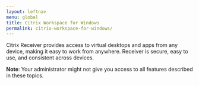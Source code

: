 ```yaml
---
layout: leftnav
menu: global
title: Citrix Workspace for Windows
permalink: citrix-workspace-for-windows/
---
```


Citrix Receiver provides access to virtual desktops and apps from any device, making it easy to work from anywhere. Receiver is secure, easy to use, and consistent across devices.

**Note**: Your administrator might not give you access to all features described in these topics.
